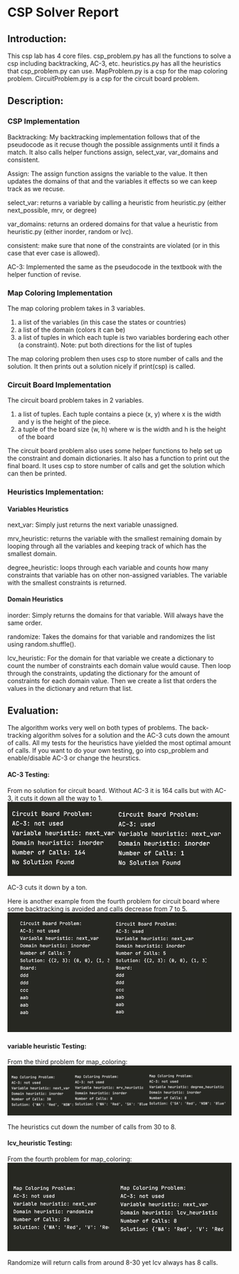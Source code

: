 # CSP Solver Report
## Introduction:
This csp lab has 4 core files.
csp_problem.py has all the functions to solve a csp including backtracking, AC-3, etc.
heuristics.py has all the heuristics that csp_problem.py can use.
MapProblem.py is a csp for the map coloring problem.
CircuitProblem.py is a csp for the circuit board problem.

## Description:
### CSP Implementation
Backtracking: My backtracking implementation follows that of the pseudocode as it recuse though the possible assignments until it finds a match.
It also calls helper functions assign, select_var, var_domains and consistent.

Assign: The assign function assigns the variable to the value.
It then updates the domains of that and the variables it effects so we can keep track as we recuse.

select_var: returns a variable by calling a heuristic from heuristic.py (either next_possible, mrv, or degree)

var_domains: returns an ordered domains for that value a heuristic from heuristic.py (either inorder, random or lvc).

consistent: make sure that none of the constraints are violated (or in this case that ever case is allowed).

AC-3: Implemented the same as the pseudocode in the textbook with the helper function of revise.

### Map Coloring Implementation
The map coloring problem takes in 3 variables.
1. a list of the variables (in this case the states or countries)
2. a list of the  domain (colors it can be)
3. a list of tuples in which each tuple is two variables bordering each other (a constraint).
Note: put both directions for the list of tuples

The map coloring problem then uses csp to store number of calls and the solution.
It then prints out a solution nicely if print(csp) is called.

### Circuit Board Implementation
The circuit board problem takes in 2 variables.
1. a list of tuples. Each tuple contains a piece (x, y) where x is the width and y is the height of the piece.
2. a tuple of the board size (w, h) where w is the width and h is the height of the board

The circuit board problem also uses some helper functions to help set up the constraint and domain dictionaries.
It also has a function to print out the final board.
It uses csp to store number of calls and get the solution which can then be printed.

### Heuristics Implementation:
#### Variables Heuristics
next_var: Simply just returns the next variable unassigned.

mrv_heuristic: returns the variable with the smallest remaining domain by looping through all the variables and keeping track of which has the smallest domain.

degree_heuristic: loops through each variable and counts how many constraints that variable has on other non-assigned variables.
The variable with the smallest constraints is returned.

#### Domain Heuristics
inorder: Simply returns the domains for that variable. Will always have the same order.

randomize: Takes the domains for that variable and randomizes the list using random.shuffle().

lcv_heuristic: For the domain for that variable we create a dictionary to count the number of constraints each domain value would cause.
Then loop through the constraints, updating the dictionary for the amount of constraints for each domain value.
Then we create a list that orders the values in the dictionary and return that list.

## Evaluation:
The algorithm works very well on both types of problems.
The back-tracking algorithm solves for a solution and the AC-3 cuts down the amount of calls.
All my tests for the heuristics have yielded the most optimal amount of calls.
If you want to do your own testing, go into csp_problem and enable/disable AC-3 or change the heurstics.

#### AC-3 Testing:
From no solution for circuit board.
Without AC-3 it is 164 calls  but with AC-3, it cuts it down all the way to 1.
![image](./images/ac3_improve.png)

AC-3 cuts it down by a ton.

Here is another example from the fourth problem for circuit board where some backtracking is avoided and calls decrease from 7 to 5.
![image](./images/ac3_improve2.png)

#### variable heuristic Testing:
From the third problem for map_coloring:
![image](./images/var_heuristics.png)

The heuristics cut down the number of calls from 30 to 8.

#### lcv_heuristic Testing:
From the fourth problem for map_coloring:
![image](./images/lcv_testing.png)

Randomize will return calls from around 8-30 yet lcv always has 8 calls.
